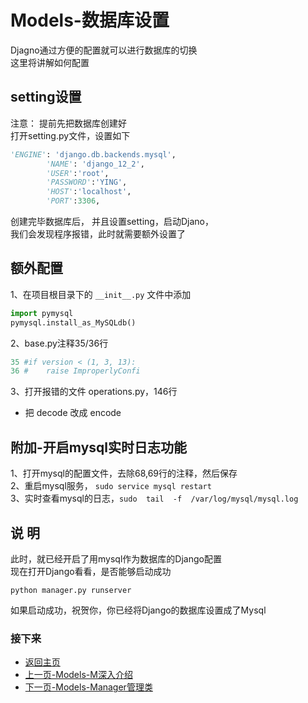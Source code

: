 Models-数据库设置  
====
Djagno通过方便的配置就可以进行数据库的切换  
这里将讲解如何配置  

## setting设置  
注意： 提前先把数据库创建好  
打开setting.py文件，设置如下
```Python
'ENGINE': 'django.db.backends.mysql',
        'NAME': 'django_12_2',
        'USER':'root',
        'PASSWORD':'YING',
        'HOST':'localhost',
        'PORT':3306,
```
创建完毕数据库后， 并且设置setting，启动Djano，  
我们会发现程序报错，此时就需要额外设置了  

## 额外配置  
1、在项目根目录下的 `__init__.py` 文件中添加  
```Python
import pymysql
pymysql.install_as_MySQLdb()
```
2、base.py注释35/36行  
```Python
35 #if version < (1, 3, 13):
36 #    raise ImproperlyConfi
```
3、打开报错的文件 operations.py，146行  
* 把 decode 改成 encode

## 附加-开启mysql实时日志功能  
1、打开mysql的配置文件，去除68,69行的注释，然后保存    
2、重启mysql服务， `sudo service mysql restart`  
3、实时查看mysql的日志，`sudo  tail  -f  /var/log/mysql/mysql.log`  

## 说  明  
此时，就已经开启了用mysql作为数据库的Django配置  
现在打开Django看看，是否能够启动成功  
```linux
python manager.py runserver
```
如果启动成功，祝贺你，你已经将Django的数据库设置成了Mysql  

### 接下来   
- [返回主页](https://github.com/KissMyLady/Django/blob/master/README.md)  
- [上一页-Models-M深入介绍](https://github.com/KissMyLady/Django/blob/master/Note/Models_deep_sty.md) 
- [下一页-Models-Manager管理类](https://github.com/KissMyLady/Django/blob/master/Note/Models_Manager.md)






